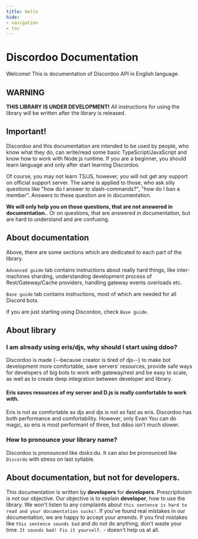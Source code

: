 ```yaml
---
title: Hello
hide:
- navigation
- toc
---
```


# Discordoo Documentation
Welcome! This is documentation of Discordoo API in English language.

## WARNING
**THIS LIBRARY IS UNDER DEVELOPMENT!** All instructions for using the library will be written after the library is released.

## **Important!**
Discordoo and this documentation are intended to be used by people, who know what they do, can write/read some basic TypeScript/JavaScript and know how to work with Node.js runtime.
If you are a beginner, you should learn language and only after start learning Discordoo.

Of course, you may not learn TS/JS, however, you will not get any support on official support server.
The same is applied to those, who ask silly questions like "how do I answer to slash-commands?", "how do I ban a member". Answers to these question are in documentation.

**We will only help you on those questions, that are not answered in documentation.**. 
Or on questions, that are answered in documentation, but are hard to understand and are confusing.

## About documentation
Above, there are some sections which are dedicated to each part of the library. 

`Advanced guide` tab contains instructions about really hard things, like inter-machines sharding, understanding development process of Rest/Gateway/Cache providers, handling gateway events overloads etc.

`Base guide` tab contains instructions, most of which are needed for all Discord bots.

If you are just starting using Discordoo, check `Base guide`.

## About library
### I am already using eris/djs, why should I start using ddoo?
Discordoo is made {--because creator is tired of djs--} to make bot development more comfortable,
save servers' resources, provide safe ways for developers of big bots to work with gateway/rest and be easy to scale, as well as to create deep integration between developer and library.

#### Eris saves resources of my server and D.js is really comfortable to work with.
Eris is not as comfortable as djs and djs is not as fast as eris. Discordoo has both performance and comfortability. 
However, only Evan You can do magic, so eris is most performant of three, but ddoo isn't much slower.

### How to pronounce your library name?
Discordoo is pronounced like dɪskɔːdʊ. It can also be pronounced like `Discordo` with stress on last syllable.

## About documentation, but not for developers.
This documentation is written by **developers** for **developers**. Prescriptivism is not our objective. Our objective is to explain **developer**, how to use the library. We won't listen to any complaints about `this sentence is hard to read and your documentation sucks!`. If you've found real mistakes in our documentation, we are happy to accept your amends. If you find mistakes like `this sentence sounds bad` and do not do anything, don't waste your time. `It sounds bad! Fix it yourself.` - doesn't help us at all.
